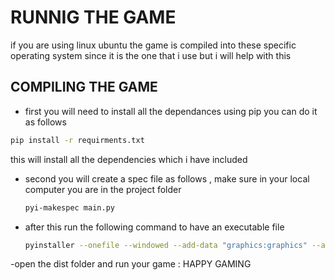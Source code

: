 # RUNNIG THE GAME 
if you are using linux ubuntu the game is compiled into these specific operating system since it 
is the one that i use but i will help with this 
## COMPILING THE GAME 
- first you will need to install all the dependances using pip you can do it as follows
```sh
pip install -r requirments.txt
```
this will install all the dependencies which i have included 
- second you will create a spec file as follows , make sure in your local computer you are in the project folder
  ```sh
  pyi-makespec main.py
  ```
- after this run the following command to have an executable file
  ```sh
  pyinstaller --onefile --windowed --add-data "graphics:graphics" --add-data "audio:audio" --add-data "font:font" main.py
  ```

-open the dist folder and run your game : HAPPY GAMING 
